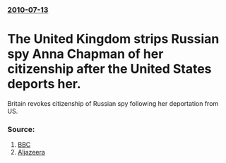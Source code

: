 ### [2010-07-13](/news/2010/07/13/index.md)

# The United Kingdom strips Russian spy Anna Chapman of her citizenship after the United States deports her. 

Britain revokes citizenship of Russian spy following her deportation from US.


### Source:

1. [BBC](http://news.bbc.co.uk/2/hi/uk/10620352.stm)
2. [Aljazeera](http://english.aljazeera.net/news/europe/2010/07/201071318583361891.html)
